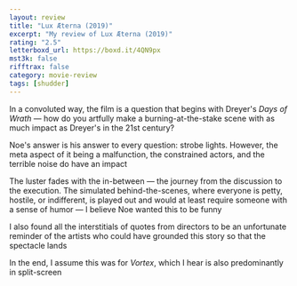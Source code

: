 ```yaml
---
layout: review
title: "Lux Æterna (2019)"
excerpt: "My review of Lux Æterna (2019)"
rating: "2.5"
letterboxd_url: https://boxd.it/4QN9px
mst3k: false
rifftrax: false
category: movie-review
tags: [shudder]
---
```


In a convoluted way, the film is a question that begins with Dreyer's <i>Days of Wrath</i> — how do you artfully make a burning-at-the-stake scene with as much impact as Dreyer's in the 21st century?

Noe's answer is his answer to every question: strobe lights. However, the meta aspect of it being a malfunction, the constrained actors, and the terrible noise do have an impact

The luster fades with the in-between — the journey from the discussion to the execution. The simulated behind-the-scenes, where everyone is petty, hostile, or indifferent, is played out and would at least require someone with a sense of humor — I believe Noe wanted this to be funny

I also found all the interstitials of quotes from directors to be an unfortunate reminder of the artists who could have grounded this story so that the spectacle lands

In the end, I assume this was for <i>Vortex</i>, which I hear is also predominantly in split-screen
